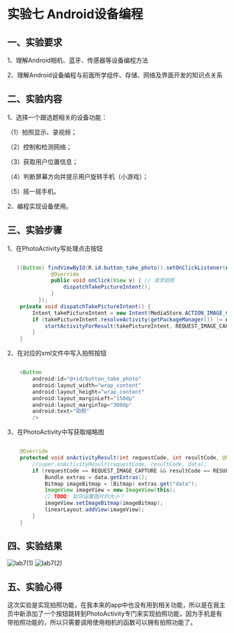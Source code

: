 # 实验七 Android设备编程

## 一、实验要求

1、理解Android相机、蓝牙、传感器等设备编程方法

2、理解Android设备编程与前面所学组件、存储、网络及界面开发的知识点关系

## 二、实验内容

1、选择一个跟选题相关的设备功能：

（1）拍照显示、录视频；

（2）控制和检测网络；

（3）获取用户位置信息；

（4）判断屏幕方向并提示用户旋转手机（小游戏）；

（5）摇一摇手机。

2、编程实现设备使用。

## 三、实验步骤

1、在PhotoActivity写处理点击按钮

```java

   ((Button) findViewById(R.id.button_take_photo)).setOnClickListener(new View.OnClickListener() {
              @Override
              public void onClick(View v) { // 请求拍照
                  dispatchTakePictureIntent();
              }
          });
    private void dispatchTakePictureIntent() {
        Intent takePictureIntent = new Intent(MediaStore.ACTION_IMAGE_CAPTURE);
        if (takePictureIntent.resolveActivity(getPackageManager()) != null) {
            startActivityForResult(takePictureIntent, REQUEST_IMAGE_CAPTURE);
        }
    }
```

2、在对应的xml文件中写入拍照按钮

```java

    <Button
        android:id="@+id/button_take_photo"
        android:layout_width="wrap_content"
        android:layout_height="wrap_content"
        android:layout_marginLeft="150dp"
        android:layout_marginTop="300dp"
        android:text="拍照"
        />
```

3、在PhotoActivity中写获取缩略图

```java

    @Override
    protected void onActivityResult(int requestCode, int resultCode, @Nullable Intent data) {
        //super.onActivityResult(requestCode, resultCode, data);
        if (requestCode == REQUEST_IMAGE_CAPTURE && resultCode == RESULT_OK) {
            Bundle extras = data.getExtras();
            Bitmap imageBitmap = (Bitmap) extras.get("data");
            ImageView imageView = new ImageView(this);
            // TODO: 如何设置图片的大小？
            imageView.setImageBitmap(imageBitmap);
            linearLayout.addView(imageView);
        }
    }
```

## 四、实验结果

![lab7(1)](https://raw.githubusercontent.com/wukai230/android-labs-2020/master/students/sec1814080911230/lab7(1).png)
![lab7(2)](https://raw.githubusercontent.com/wukai230/android-labs-2020/master/students/sec1814080911230/lab7(2).png)

## 五、实验心得

  这次实验是实现拍照功能，在我本来的app中也没有用到相关功能，所以是在我主页中新添加了一个按钮跳转到PhotoActivity专门来实现拍照功能，因为手机是有带拍照功能的，所以只需要调用使用相机的函数可以拥有拍照功能了。
  
